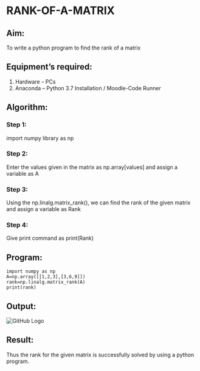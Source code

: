 # RANK-OF-A-MATRIX
## Aim:
To write a python program to find the rank of a matrix
## Equipment’s required:
1. 	Hardware – PCs
2. 	Anaconda – Python 3.7 Installation / Moodle-Code Runner
## Algorithm:
### Step 1: 
import numpy library as np
### Step 2: 
Enter the values given in the matrix as np.array[values] and assign a variable as A
### Step 3:
Using the np.linalg.matrix_rank(), we can find the rank of the given matrix and assign a variable as Rank
### Step 4: 
Give print command as print(Rank)
## Program:
~~~
import numpy as np
A=np.array([[1,2,3],[3,6,9]])
rank=np.linalg.matrix_rank(A)
print(rank)
~~~

## Output:
![GitHub Logo](rank.png)

## Result:
Thus the rank for the given matrix is successfully solved by  using a python program.

